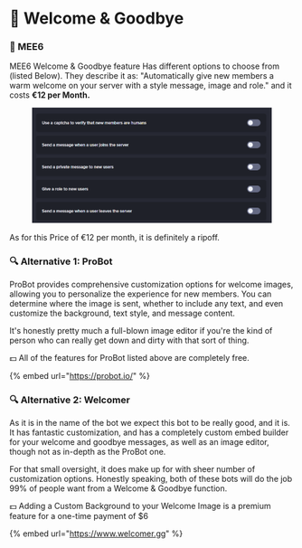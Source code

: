 # 👑 Welcome & Goodbye

### 👑 MEE6

MEE6 Welcome & Goodbye feature Has different options to choose from (listed Below). They describe it as: "Automatically give new members a warm welcome on your server with a style message, image and role." and it costs **€12 per Month.**

<figure><img src="../../.gitbook/assets/image.png" alt=""><figcaption></figcaption></figure>

As for this Price of €12 per month, it is definitely a ripoff.

### 🔍 Alternative 1: ProBot

ProBot provides comprehensive customization options for welcome images, allowing you to personalize the experience for new members. You can determine where the image is sent, whether to include any text, and even customize the background, text style, and message content.

It's honestly pretty much a full-blown image editor if you're the kind of person who can really get down and dirty with that sort of thing.

💵 All of the features for ProBot listed above are completely free.

{% embed url="https://probot.io/" %}

### 🔍 Alternative 2: Welcomer

As it is in the name of the bot we expect this bot to be really good, and it is. It has fantastic customization, and has a completely custom embed builder for your welcome and goodbye messages, as well as an image editor, though not as in-depth as the ProBot one.

For that small oversight, it does make up for with sheer number of customization options. Honestly speaking, both of these bots will do the job 99% of people want from a Welcome & Goodbye function.

💵 Adding a Custom Background to your Welcome Image is a premium feature for a one-time payment of $6

{% embed url="https://www.welcomer.gg" %}
